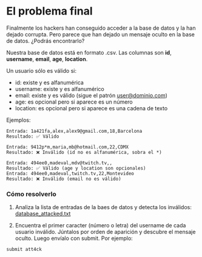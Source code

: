 # **El problema final**

Finalmente los hackers han conseguido acceder a la base de datos y la han dejado corrupta. Pero parece que han dejado un mensaje oculto en la base de datos. ¿Podrás encontrarlo?

Nuestra base de datos está en formato .csv. Las columnas son **id**, **username**, **email**, **age**, **location**.

Un usuario sólo es válido si:

- id: existe y es alfanumérica
- username: existe y es alfanumérico
- email: existe y es válido (sigue el patrón user@dominio.com)
- age: es opcional pero si aparece es un número
- location: es opcional pero si aparece es una cadena de texto

Ejemplos:

```
Entrada: 1a421fa,alex,alex9@gmail.com,18,Barcelona
Resultado: ✅ Válido

Entrada: 9412p*m,maria,mb@hotmail.com,22,CDMX
Resultado: ❌ Inválido (id no es alfanumérica, sobra el *)

Entrada: 494ee0,madeval,mdv@twitch.tv,,
Resultado: ✅ Válido (age y location son opcionales)
Entrada: 494ee0,madeval,twitch.tv,22,Montevideo
Resultado: ❌ Inválido (email no es válido)
```

### **Cómo resolverlo**

1. Analiza la lista de entradas de la baes de datos y detecta los inválidos: [database_attacked.txt](./database_attacked.txt)

2. Encuentra el primer caracter (número o letra) del username de cada usuario inválido. Júntalos por orden de aparición y descubre el mensaje oculto. Luego envíalo con submit. Por ejemplo:

```
submit att4ck
```
